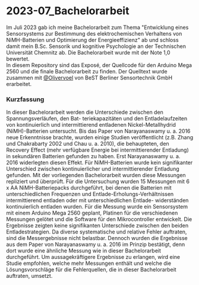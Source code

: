 # 2023-07_Bachelorarbeit

Im Juli 2023 gab ich meine Bachelorarbeit zum Thema "Entwicklung eines Sensorsystems zur Bestimmung des elektrochemischen Verhaltens von NiMH-Batterien und Optimierung der Energieeffizienz" ab und schloss damit mein B.Sc. Sensorik und kognitive Psychologie an der Technischen Universität Chemnitz ab. Die Bachelorarbeit wurde mit der Note 1,0 bewertet.  
In diesem Repository sind das Exposé, der Quellcode für den Arduino Mega 2560 und die finale Bachelorarbeit zu finden. Der Quelltext wurde zusammen mit [@Olivervoel](https://github.com/Olivervoel) von BeST Berliner Sensortechnik GmbH erarbeitet.

### Kurzfassung

In dieser Bachelorarbeit werden die Unterschiede zwischen den Spannungsverläufen, den Bat-
teriekapazitäten und den Entladelaufzeiten von kontinuierlich und intermittierend entladenen
Nickel-Metallhydrid (NiMH)-Batterien untersucht. Bis das Paper von Narayanaswamy u. a. 2016
neue Erkenntnisse brachte, wurden einige Studien veröffentlicht (z.B. Zhang und Chakrabarty
2002 und Chau u. a. 2010), die behaupteten, den Recovery Effect (mehr verfügbare Energie bei
intermittierender Entladung) in sekundären Batterien gefunden zu haben. Erst Narayanaswamy u. a.
2016 widerlegten diesen Effekt. Für NiMH-Batterien wurde kein signifikanter Unterschied zwischen
kontinuierlicher und intermittierender Entladung gefunden. Mit der vorliegenden Bachelorarbeit
wurden diese Messungen repliziert und überprüft. Für die Untersuchung wurden 15 Messungen mit 6
x AA NiMH-Batteriepacks durchgeführt, bei denen die Batterien mit unterschiedlichen Frequenzen
und Entlade-Erholungs-Verhältnissen intermittierend entladen oder mit unterschiedlichen Entlade-
widerständen kontinuierlich entladen wurden. Für die Messung wurde ein Sensorsystem mit einem
Arduino Mega 2560 geplant, Platinen für die verschiedenen Messungen gelötet und die Software für
den Mikrocontroller entwickelt. Die Ergebnisse zeigten keine signifikanten Unterschiede zwischen
den beiden Entladestrategien. Da diverse systematische und relative Fehler auftraten, sind die
Messergebnisse nicht belastbar. Dennoch wurden die Ergebnisse aus dem Paper von Narayanaswamy
u. a. 2016 im Prinzip bestätigt, denn dort wurde eine ähnliche Messung wie in dieser Bachelorarbeit
durchgeführt. Um aussagekräftigere Ergebnisse zu erlangen, wird eine Studie empfohlen, welche
mehr Messungen enthält und welche die Lösungsvorschläge für die Fehlerquellen, die in dieser
Bachelorarbeit auftraten, umsetzt.
